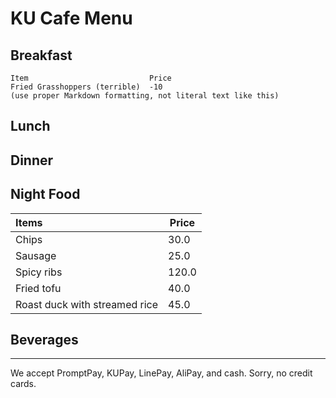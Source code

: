 # KU Cafe Menu


## Breakfast

    Item                           Price
    Fried Grasshoppers (terrible)  -10
    (use proper Markdown formatting, not literal text like this)

## Lunch 


## Dinner


## Night Food        
| **Items**      | **Price**    |
|:----------|-----------|
| Chips | 30.0 |
| Sausage | 25.0 |
| Spicy ribs | 120.0 |
| Fried tofu | 40.0 |
| Roast duck with streamed rice | 45.0 |


## Beverages



---

We accept PromptPay, KUPay, LinePay, AliPay, and cash. Sorry, no credit cards.
